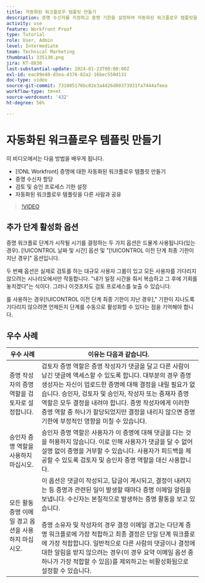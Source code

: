 ```yaml
---
title: 자동화된 워크플로우 템플릿 만들기
description: 증명 수신자를 지정하고 증명 기한을 설정하여 자동화된 워크플로우 템플릿을 만드는 방법을 알아봅니다. 그런 다음 템플릿을 다른 사용자와 공유합니다.
activity: use
feature: Workfront Proof
type: Tutorial
role: User, Admin
level: Intermediate
team: Technical Marketing
thumbnail: 335130.png
jira: KT-8830
last-substantial-update: 2024-01-23T00:00:00Z
exl-id: eac89e40-d3ea-4376-82a2-16bec550d131
doc-type: video
source-git-commit: 731005176bc02e3a4d26d00373931fa7444afeea
workflow-type: tm+mt
source-wordcount: '432'
ht-degree: 56%

---
```


# 자동화된 워크플로우 템플릿 만들기

이 비디오에서는 다음 방법을 배우게 됩니다.

* [!DNL  Workfront] 증명에 대한 자동화된 워크플로우 템플릿 만들기
* 증명 수신자 할당
* 검토 및 승인 프로세스 기한 설정
* 자동화된 워크플로우 템플릿을 다른 사람과 공유

>[!VIDEO](https://video.tv.adobe.com/v/335130/?quality=12&learn=on)

## 추가 단계 활성화 옵션

증명 워크플로 단계가 시작될 시기를 결정하는 두 가지 옵션은 드물게 사용됩니다(있는 경우). [!UICONTROL 날짜 및 시간] 옵션 및 &quot;[!UICONTROL 이전 단계 최종 기한이 지난 경우]&quot; 옵션입니다.

두 번째 옵션은 실제로 검토를 하는 대규모 사용자 그룹이 있고 모든 사용자를 기다리지 않으려는 시나리오에서만 작동합니다. &quot;내가 일정 시간을 줘서 복습하고 그 후에 기회를 놓치겠다&quot;는 식이다. 그러나 이것조차도 검토 프로세스를 늦출 수 있습니다.

를 사용하는 경우[!UICONTROL 이전 단계 최종 기한이 지난 경우],&quot; 기한이 지나도록 기다리지 않으려면 언제든지 단계를 수동으로 활성화할 수 있다는 점을 기억해야 합니다.

## 우수 사례

| 우수 사례 | 이유는 다음과 같습니다. |
|---|---|
| 증명 작성자의 증명 역할을 검토자로 설정합니다. | 검토자 증명 역할은 증명 작성자가 댓글을 달고 다른 사람이 남긴 댓글에 액세스할 수 있도록 합니다. 대부분의 경우 증명 생성자는 자신이 업로드한 증명에 대해 결정을 내릴 필요가 없습니다. 승인자, 검토자 및 승인자, 작성자 또는 중재자 증명 역할은 모두 결정을 내려야 합니다. 증명 작성자에게 이러한 증명 역할 중 하나가 할당되었지만 결정을 내리지 않으면 증명 기한에 부정적인 영향을 미칠 수 있습니다. |
| 승인자 증명 역할을 사용하지 마십시오. | 승인자 증명 역할은 사용자가 이 증명에 대해 댓글을 다는 것을 허용하지 않습니다. 이로 인해 사용자가 댓글을 달 수 없어 설명 없이 증명을 거부할 수 있습니다. 사용자가 피드백을 제공할 수 있도록 검토자 및 승인자 증명 역할을 대신 사용합니다. |
| 모든 활동 증명 이메일 경고 옵션을 사용하지 마십시오. | 이 옵션은 댓글이 작성되고, 답글이 게시되고, 결정이 내려지는 등 증명과 관련된 일이 발생할 때마다 증명 이메일 알림을 보냅니다. 수신자는 본질적으로 발생하는 증명 활동을 보고 있습니다.<br><br>증명 소유자 및 작성자의 경우 결정 이메일 경고는 다단계 증명 워크플로에 가장 적합하고 최종 결정은 단일 단계 워크플로에 가장 적합합니다. 일반적으로 다른 사람의 댓글이나 결정에 대한 알림을 받지 않으려는 경우(이 경우 요약 이메일 옵션 중 하나가 가장 적합할 수 있음)를 제외하고는 비활성화됨으로 설정할 수 있습니다. |
